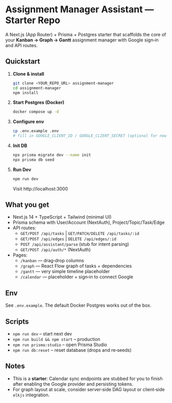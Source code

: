 
# Assignment Manager Assistant — Starter Repo

A Next.js (App Router) + Prisma + Postgres starter that scaffolds the core of your
**Kanban → Graph → Gantt** assignment manager with Google sign‑in and API routes.

## Quickstart

1. **Clone & install**
   ```bash
   git clone <YOUR_REPO_URL> assignment-manager
   cd assignment-manager
   npm install
   ```

2. **Start Postgres (Docker)**
   ```bash
   docker compose up -d
   ```

3. **Configure env**
   ```bash
   cp .env.example .env
   # fill in GOOGLE_CLIENT_ID / GOOGLE_CLIENT_SECRET (optional for now)
   ```

4. **Init DB**
   ```bash
   npx prisma migrate dev --name init
   npx prisma db seed
   ```

5. **Run Dev**
   ```bash
   npm run dev
   ```

   Visit http://localhost:3000

## What you get

- Next.js 14 + TypeScript + Tailwind (minimal UI)
- Prisma schema with User/Account (NextAuth), Project/Topic/Task/Edge
- API routes:
  - `GET/POST /api/tasks`  |  `GET/PATCH/DELETE /api/tasks/:id`
  - `GET/POST /api/edges`  |  `DELETE /api/edges/:id`
  - `POST /api/assistant/parse` (stub for intent parsing)
  - `GET/POST /api/auth/*` (NextAuth)
- Pages:
  - `/kanban` — drag‑drop columns
  - `/graph` — React Flow graph of tasks + dependencies
  - `/gantt` — very simple timeline placeholder
  - `/calendar` — placeholder + sign‑in to connect Google

## Env

See `.env.example`. The default Docker Postgres works out of the box.

## Scripts

- `npm run dev` – start next dev
- `npm run build && npm start` – production
- `npm run prisma:studio` – open Prisma Studio
- `npm run db:reset` – reset database (drops and re‑seeds)

## Notes

- This is a **starter**: Calendar sync endpoints are stubbed for you to finish
  after enabling the Google provider and persisting tokens.
- For graph layout at scale, consider server‑side DAG layout or client‑side
  `elkjs` integration.

